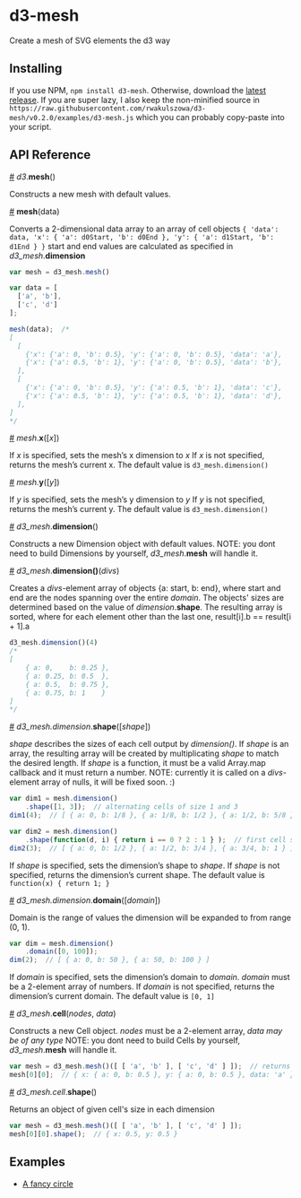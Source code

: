 # d3-mesh

Create a mesh of SVG elements the d3 way

## Installing

If you use NPM, `npm install d3-mesh`. Otherwise, download the [latest release](https://github.com/rwakulszowa/d3-mesh/releases/latest).
If you are super lazy, I also keep the non-minified source in
`https://raw.githubusercontent.com/rwakulszowa/d3-mesh/v0.2.0/examples/d3-mesh.js`
which you can probably copy-paste into your script.

## API Reference

<a href="#d3_mesh" name="d3_mesh">#</a> <i>d3</i>.<b>mesh</b>()

Constructs a new mesh with default values.

<a href="#mesh" name="mesh">#</a> <b>mesh</b>(data)

Converts a 2-dimensional data array to an array of cell objects `{ 'data': data, 'x': { 'a': d0Start, 'b': d0End }, 'y': { 'a': d1Start, 'b': d1End } }`
start and end values are calculated as specified in *d3_mesh*.**dimension**
```js
var mesh = d3_mesh.mesh()

var data = [
  ['a', 'b'],
  ['c', 'd']
];

mesh(data);  /*
[
  [
    {'x': {'a': 0, 'b': 0.5}, 'y': {'a': 0, 'b': 0.5}, 'data': 'a'},
    {'x': {'a': 0.5, 'b': 1}, 'y': {'a': 0, 'b': 0.5}, 'data': 'b'},
  ],
  [
    {'x': {'a': 0, 'b': 0.5}, 'y': {'a': 0.5, 'b': 1}, 'data': 'c'},
    {'x': {'a': 0.5, 'b': 1}, 'y': {'a': 0.5, 'b': 1}, 'data': 'd'},
  ],
]
*/
```

<a href="#mesh_x" name="mesh_x" >#</a> <i>mesh</i>.<b>x</b>([<i>x</i>])

If *x* is specified, sets the mesh’s x dimension to *x*
If *x* is not specified, returns the mesh’s current x.
The default value is ``d3_mesh.dimension()``

<a href="#mesh_y" name="mesh_y" >#</a> <i>mesh</i>.<b>y</b>([<i>y</i>])

If *y* is specified, sets the mesh’s y dimension to *y*
If *y* is not specified, returns the mesh’s current y.
The default value is ``d3_mesh.dimension()``

<a href="#mesh_dimension" name="mesh_dimension" >#</a> <i>d3_mesh</i>.<b>dimension</b>()

Constructs a new Dimension object with default values.
NOTE: you dont need to build Dimensions by yourself, *d3_mesh*.**mesh** will handle it.

<a href="#dimension_dimension" name="dimension_dimension" >#</a> <i>d3_mesh</i>.<b>dimension()</b>(<i>divs</i>)

Creates a *divs*-element array of objects {a: start, b: end}, where start and end are the nodes spanning over the entire *domain*. The objects' sizes are determined based on the value of <i>dimension</i>.<b>shape</b>.
The resulting array is sorted, where for each element other than the last one, result[i].b == result[i + 1].a

```js
d3_mesh.dimension()(4)
/*
[
    { a: 0,    b: 0.25 },
    { a: 0.25, b: 0.5  },
    { a: 0.5,  b: 0.75 },
    { a: 0.75, b: 1    }
]
*/
```

<a href="#dimension_shape" name="dimension_shape" >#</a> <i>d3_mesh.dimension</i>.<b>shape</b>([<i>shape</i>])

*shape* describes the sizes of each cell output by *dimension()*.
If *shape* is an array, the resulting array will be created by multiplicating *shape* to match the desired length.
If *shape* is a function, it must be a valid Array.map callback and it must return a number. NOTE: currently it is called on a *divs*-element array of nulls, it will be fixed soon. :)
```js
var dim1 = mesh.dimension()
    .shape([1, 3]);  // alternating cells of size 1 and 3
dim1(4);  // [ { a: 0, b: 1/8 }, { a: 1/8, b: 1/2 }, { a: 1/2, b: 5/8 }, { a: 5/8, b: 1 } ]

var dim2 = mesh.dimension()
    .shape(function(d, i) { return i == 0 ? 2 : 1 } );  // first cell spans two units, others span one
dim2(3);  // [ { a: 0, b: 1/2 }, { a: 1/2, b: 3/4 }, { a: 3/4, b: 1 } ]
```

If *shape* is specified, sets the dimension’s shape to *shape*.
If *shape* is not specified, returns the dimension’s current shape.
The default value is ``function(x) { return 1; }``

<a href="#dimension_domain" name="dimension_domain" >#</a> <i>d3_mesh.dimension</i>.<b>domain</b>([<i>domain</i>])

Domain is the range of values the dimension will be expanded to from range (0, 1).
```js
var dim = mesh.dimension()
    .domain([0, 100]);
dim(2);  // [ { a: 0, b: 50 }, { a: 50, b: 100 } ]
```

If *domain* is specified, sets the dimension’s domain to *domain*. *domain* must be a 2-element array of numbers.
If *domain* is not specified, returns the dimension’s current domain.
The default value is ``[0, 1]``

<a href="#mesh_cell" name="mesh_cell" >#</a> <i>d3_mesh</i>.<b>cell</b>(<i>nodes</i>, <i>data</i>)

Constructs a new Cell object. <i>nodes</i> must be a 2-element array, <i>data may be of any type</i>
NOTE: you dont need to build Cells by yourself, *d3_mesh*.**mesh** will handle it.

```js
var mesh = d3_mesh.mesh()([ [ 'a', 'b' ], [ 'c', 'd' ] ]);  // returns a 2D array of cells
mesh[0][0];  // { x: { a: 0, b: 0.5 }, y: { a: 0, b: 0.5 }, data: 'a' }  // a Cell object
```

<a href="#cell_shape" name="cell_shape" >#</a> <i>d3_mesh.cell</i>.<b>shape</b>()

Returns an object of given cell's size in each dimension
```js
var mesh = d3_mesh.mesh()([ [ 'a', 'b' ], [ 'c', 'd' ] ]);
mesh[0][0].shape();  // { x: 0.5, y: 0.5 }
```
## Examples
* [A fancy circle](https://rawgit.com/rwakulszowa/d3-mesh/master/examples/circles.html)
